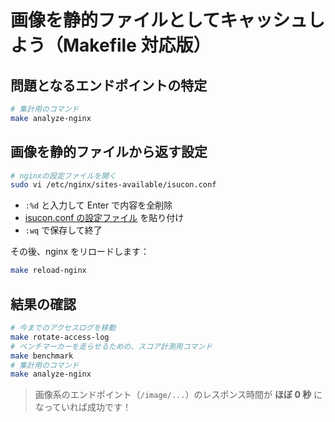 # 画像を静的ファイルとしてキャッシュしよう（Makefile 対応版）

## 問題となるエンドポイントの特定

```bash
# 集計用のコマンド
make analyze-nginx
```

## 画像を静的ファイルから返す設定

```bash
# nginxの設定ファイルを開く
sudo vi /etc/nginx/sites-available/isucon.conf
```

- `:%d` と入力して Enter で内容を全削除
- [isucon.conf の設定ファイル](/lecture/part2/isucon2.conf) を貼り付け
- `:wq` で保存して終了

その後、nginx をリロードします：

```bash
make reload-nginx
```

## 結果の確認

```bash
# 今までのアクセスログを移動
make rotate-access-log
# ベンチマーカーを走らせるための、スコア計測用コマンド
make benchmark
# 集計用のコマンド
make analyze-nginx
```

> 画像系のエンドポイント（`/image/...`）のレスポンス時間が **ほぼ 0 秒** になっていれば成功です！

```

```
